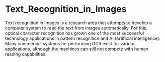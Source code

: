 # Text_Recognition_in_Images
Text recognition in images is a research area that attempts to develop a computer system to read the text from images automatically. For this, optical character recognition has grown one of the most successful technology applications in pattern recognition and AI (artificial intelligence). Many commercial systems for performing OCR exist for various applications, although the machines can still not compete with human reading capabilities.
